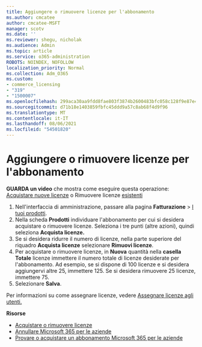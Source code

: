 ```yaml
---
title: Aggiungere o rimuovere licenze per l'abbonamento
ms.author: cmcatee
author: cmcatee-MSFT
manager: scotv
ms.date: ''
ms.reviewer: shegu, nicholak
ms.audience: Admin
ms.topic: article
ms.service: o365-administration
ROBOTS: NOINDEX, NOFOLLOW
localization_priority: Normal
ms.collection: Adm_O365
ms.custom:
- commerce_licensing
- "319"
- "1500007"
ms.openlocfilehash: 299aca30aa9fdd8fae803f3874b2600483bfc058c128f9e87e4898a69f4505c3
ms.sourcegitcommit: d71b18e1403859fbfc45ddd9a57c8ab68f4d9f96
ms.translationtype: MT
ms.contentlocale: it-IT
ms.lasthandoff: 08/06/2021
ms.locfileid: "54501820"
---
```

# <a name="add-or-remove-licenses-for-your-subscription"></a>Aggiungere o rimuovere licenze per l'abbonamento

**GUARDA un video** che mostra come eseguire questa operazione: [Acquistare nuove licenze](https://go.microsoft.com/fwlink/p/?linkid=2154857) o Rimuovere licenze [esistenti](https://go.microsoft.com/fwlink/p/?linkid=2154938)

1. Nell'interfaccia di amministrazione, passare alla pagina **Fatturazione** > [I tuoi prodotti](https://go.microsoft.com/fwlink/p/?linkid=842054).
2. Nella scheda **Prodotti** individuare l'abbonamento per cui si desidera acquistare o rimuovere licenze. Seleziona i tre punti (altre azioni), quindi seleziona **Acquista licenze.**
3. Se si desidera ridurre il numero di licenze, nella parte superiore del riquadro **Acquista licenze** selezionare **Rimuovi licenze**.
4. Per acquistare o rimuovere licenze, in **Nuova** quantità nella **casella Totale** licenze immettere il numero totale di licenze desiderate per l'abbonamento. Ad esempio, se si dispone di 100 licenze e si desidera aggiungervi altre 25, immettere 125. Se si desidera rimuovere 25 licenze, immettere 75.
5. Selezionare **Salva**.

Per informazioni su come assegnare licenze, vedere [Assegnare licenze agli utenti.](/microsoft-365/admin/manage/assign-licenses-to-users)

**Risorse**
  
- [Acquistare o rimuovere licenze](/microsoft-365/commerce/licenses/buy-licenses)
- [Annullare Microsoft 365 per le aziende](/microsoft-365/commerce/subscriptions/cancel-your-subscription)
- [Provare o acquistare un abbonamento Microsoft 365 per le aziende](/microsoft-365/commerce/try-or-buy-microsoft-365)